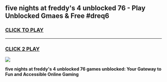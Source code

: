 
## five nights at freddy's 4 unblocked 76 - Play Unblocked Gmaes & Free #dreq6
<h3>
<a href="https://news.freeplayer.one?title=five_nights_at_freddy's_4_unblocked_76&ref=24F">CLICK TO PLAY</a></h3>
<hr>

<h3>
<a href="https://news.freeplayer.one?title=five_nights_at_freddy's_4_unblocked_76&ref=24F">CLICK 2 PLAY</a>
  
</h3>

<a href="https://news.freeplayer.one?title=five_nights_at_freddy's_4_unblocked_76&ref=24F/"><img src="https://clearcache.store/games.png"></a>


**five nights at freddy's 4 unblocked 76 games unblocked: Your Gateway to Fun and Accessible Online Gaming**
